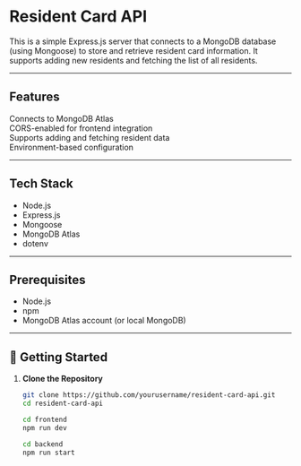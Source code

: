 # Resident Card API

This is a simple Express.js server that connects to a MongoDB database (using Mongoose) to store and retrieve resident card information. It supports adding new residents and fetching the list of all residents.

---

##  Features

Connects to MongoDB Atlas  
CORS-enabled for frontend integration  
Supports adding and fetching resident data  
Environment-based configuration

---

##  Tech Stack

- Node.js
- Express.js
- Mongoose
- MongoDB Atlas
- dotenv

---

##  Prerequisites

- Node.js
- npm 
- MongoDB Atlas account (or local MongoDB)

---

## 📑 Getting Started

1. **Clone the Repository**
   ```bash
   git clone https://github.com/yourusername/resident-card-api.git
   cd resident-card-api
   
   cd frontend
   npm run dev

   cd backend 
   npm run start